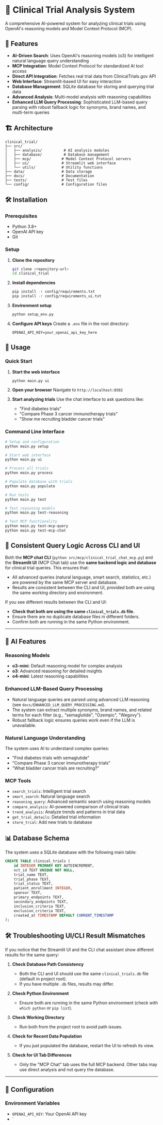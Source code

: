 # 🏥 Clinical Trial Analysis System

A comprehensive AI-powered system for analyzing clinical trials using OpenAI's reasoning models and Model Context Protocol (MCP).

## 🚀 Features

- **AI-Driven Search**: Uses OpenAI's reasoning models (o3) for intelligent natural language query understanding
- **MCP Integration**: Model Context Protocol for standardized AI tool access
- **Direct API Integration**: Fetches real trial data from ClinicalTrials.gov API
- **Web Interface**: Streamlit-based UI for easy interaction
- **Database Management**: SQLite database for storing and querying trial data
- **Advanced Analysis**: Multi-model analysis with reasoning capabilities
- **Enhanced LLM Query Processing**: Sophisticated LLM-based query parsing with robust fallback logic for synonyms, brand names, and multi-term queries

## 🏗️ Architecture

```
clinical_trial/
├── src/
│   ├── analysis/          # AI analysis modules
│   ├── database/          # Database management
│   ├── mcp/              # Model Context Protocol servers
│   ├── ui/               # Streamlit web interface
│   └── utils/            # Utility functions
├── data/                 # Data storage
├── docs/                 # Documentation
├── tests/                # Test files
└── config/               # Configuration files
```

## 🛠️ Installation

### Prerequisites

- Python 3.8+
- OpenAI API key
- Git

### Setup

1. **Clone the repository**
   ```bash
   git clone <repository-url>
   cd clinical_trial
   ```

2. **Install dependencies**
   ```bash
   pip install -r config/requirements.txt
   pip install -r config/requirements_ui.txt
   ```

3. **Environment setup**
   ```bash
   python setup_env.py
   ```

4. **Configure API keys**
   Create a `.env` file in the root directory:
   ```env
   OPENAI_API_KEY=your_openai_api_key_here
   ```

## 🚀 Usage

### Quick Start

1. **Start the web interface**
   ```bash
   python main.py ui
   ```

2. **Open your browser**
   Navigate to `http://localhost:8502`

3. **Start analyzing trials**
   Use the chat interface to ask questions like:
   - "Find diabetes trials"
   - "Compare Phase 3 cancer immunotherapy trials"
   - "Show me recruiting bladder cancer trials"

### Command Line Interface

```bash
# Setup and configuration
python main.py setup

# Start web interface
python main.py ui

# Process all trials
python main.py process

# Populate database with trials
python main.py populate

# Run tests
python main.py test

# Test reasoning models
python main.py test-reasoning

# Test MCP functionality
python main.py test-mcp-query
python main.py test-mcp-chat
```

## 🧠 Consistent Query Logic Across CLI and UI

Both the **MCP chat CLI** (`python src/mcp/clinical_trial_chat_mcp.py`) and the **Streamlit UI** (MCP Chat tab) use the **same backend logic and database** for clinical trial queries. This ensures that:
- All advanced queries (natural language, smart search, statistics, etc.) are powered by the same MCP server and database.
- Results are consistent between the CLI and UI, provided both are using the same working directory and environment.

If you see different results between the CLI and UI:
- **Check that both are using the same `clinical_trials.db` file.**
- Ensure there are no duplicate database files in different folders.
- Confirm both are running in the same Python environment.

---

## 🤖 AI Features

### Reasoning Models
- **o3-mini**: Default reasoning model for complex analysis
- **o3**: Advanced reasoning for detailed insights
- **o4-mini**: Latest reasoning capabilities

### Enhanced LLM-Based Query Processing
- Natural language queries are parsed using advanced LLM reasoning (see `docs/ENHANCED_LLM_QUERY_PROCESSING.md`).
- The system can extract multiple synonyms, brand names, and related terms for each filter (e.g., "semaglutide", "Ozempic", "Wegovy").
- Robust fallback logic ensures queries work even if the LLM is unavailable.

### Natural Language Understanding
The system uses AI to understand complex queries:
- "Find diabetes trials with semaglutide"
- "Compare Phase 3 cancer immunotherapy trials"
- "What bladder cancer trials are recruiting?"

### MCP Tools
- `search_trials`: Intelligent trial search
- `smart_search`: Natural language search
- `reasoning_query`: Advanced semantic search using reasoning models
- `compare_analysis`: AI-powered comparison of clinical trials
- `trend_analysis`: Analyze trends and patterns in trial data
- `get_trial_details`: Detailed trial information
- `store_trial`: Add new trials to database

## 📊 Database Schema

The system uses a SQLite database with the following main table:

```sql
CREATE TABLE clinical_trials (
    id INTEGER PRIMARY KEY AUTOINCREMENT,
    nct_id TEXT UNIQUE NOT NULL,
    trial_name TEXT,
    trial_phase TEXT,
    trial_status TEXT,
    patient_enrollment INTEGER,
    sponsor TEXT,
    primary_endpoints TEXT,
    secondary_endpoints TEXT,
    inclusion_criteria TEXT,
    exclusion_criteria TEXT,
    created_at TIMESTAMP DEFAULT CURRENT_TIMESTAMP
);
```

## 🛠️ Troubleshooting UI/CLI Result Mismatches

If you notice that the Streamlit UI and the CLI chat assistant show different results for the same query:

1. **Check Database Path Consistency**
   - Both the CLI and UI should use the same `clinical_trials.db` file (default in project root).
   - If you have multiple `.db` files, results may differ.

2. **Check Python Environment**
   - Ensure both are running in the same Python environment (check with `which python` or `pip list`).

3. **Check Working Directory**
   - Run both from the project root to avoid path issues.

4. **Check for Recent Data Population**
   - If you just populated the database, restart the UI to refresh its view.

5. **Check for UI Tab Differences**
   - Only the "MCP Chat" tab uses the full MCP backend. Other tabs may use direct analysis and not query the database.

---

## 🔧 Configuration

### Environment Variables
- `OPENAI_API_KEY`: Your OpenAI API key
- `